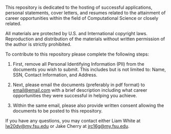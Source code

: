 This repository is dedicated to the hosting of successful applications, personal statements, cover letters, and resumes related to the attainment of career opportunities within the field of Computational Science or closely related.

All materials are protected by U.S. and International copyright laws. Reproduction and distribution of the materials without written permission of the author is strictly prohibited.

To contribute to this repository please complete the following steps:

1. First, remove all Personal Identifying Information (PII) from the documents you wish to submit. This includes but is not limited to: Name, SSN, Contact Information, and Address.

2. Next, please email the documents (preferably in pdf format) to email@email.com with a brief description including what career opportunities they were successful in helping you achieve.

3. Within the same email, please also provide written consent allowing the documents to be posted to this repository.

If you have any questions, you may contact either Liam White at lw20dv@my.fsu.edu or Jake Cherry at jrc16g@my.fsu.edu. 
